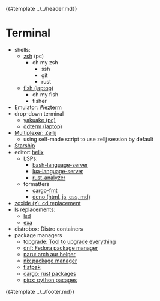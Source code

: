 {{#template ../../header.md}}

# Terminal

- shells:
  - [zsh](https://www.zsh.org/) (pc)
    - oh my zsh
      - ssh
      - git
      - rust
  - [fish (laptop)](https://fishshell.com/)
    - oh my fish
    - fisher
- Emulator: [Wezterm](https://wezfurlong.org/wezterm/)
- drop-down terminal
  - [yakuake (pc)](https://apps.kde.org/de/yakuake/)
  - [ddterm (laptop)](https://extensions.gnome.org/extension/3780/ddterm/)
- [Multiplexer: Zellij](https://zellij.dev/)
  - using self-made script to use zellj session by default
- [Starship](https://starship.rs/)
- editor: [helix](https://helix-editor.com/)
  - LSPs:
    - [bash-language-server](https://github.com/bash-lsp/bash-language-server)
    - [lua-language-server](https://github.com/LuaLS/lua-language-server)
    - [rust-analyzer](https://rust-analyzer.github.io/)
  - formatters
    - [cargo-fmt](https://rust-lang.github.io/rustfmt)
    - [deno (html, js, css, md)](https://deno.com/)
- [zoxide (z): cd replacement](https://github.com/ajeetdsouza/zoxide)
- ls replacements:
  - [lsd](https://github.com/lsd-rs/lsd)
  - [exa](https://the.exa.website/)
- distrobox: Distro containers
- package managers
  - [topgrade: Tool to upgrade everything](https://github.com/topgrade-rs/topgrade)
  - [dnf: Fedora package manager](https://docs.fedoraproject.org/en-US/quick-docs/dnf/)
  - [paru: arch aur helper](https://github.com/Morganamilo/paru)
  - [nix package manager](https://nixos.org/)
  - [flatpak](https://flatpak.org/)
  - [cargo: rust packages](https://doc.rust-lang.org/cargo/)
  - [pipx: python pacages](https://pypa.github.io/pipx/)

{{#template ../../footer.md}}

